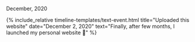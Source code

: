 <div class="flex items-center mb-8 timeline-item">
    <div class="w-12 mr-4 bg-gray-300 flex-0 dark:bg-gray-800 timeline-stroke"></div>
    <p class="text-lg font-bold">December, 2020</p>
    <div class="flex-1 h-px ml-4 bg-gray-300 dark:bg-gray-800 timeline-stroke"></div>
</div>


 {% include_relative timeline-templates/text-event.html 
 title="Uploaded this website" 
 date="December 2, 2020" 
 text="Finally, after few months, I launched my personal website 🎉"
 %}

